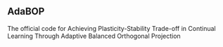 AdaBOP
----------
The official code for Achieving Plasticity-Stability Trade-off in Continual Learning Through Adaptive Balanced Orthogonal Projection

# 
